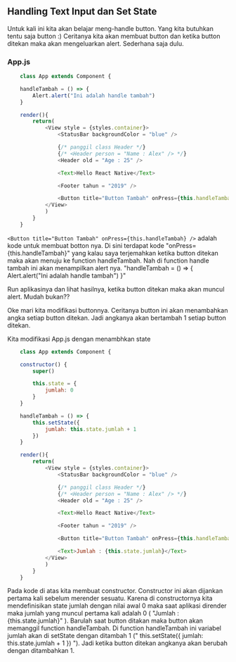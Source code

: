 ## Handling Text Input dan Set State

Untuk kali ini kita akan belajar meng-handle button. Yang kita butuhkan tentu saja button :)
Ceritanya kita akan membuat button dan ketika button ditekan maka akan mengeluarkan alert. Sederhana saja dulu.


### App.js
```javascript
    class App extends Component {

    handleTambah = () => {
        Alert.alert("Ini adalah handle tambah")
    }

    render(){
        return(
            <View style = {styles.container}>
                <StatusBar backgroundColor = "blue" />

                {/* panggil class Header */}
                {/* <Header person = "Name : Alex" /> */}
                <Header old = "Age : 25" />

                <Text>Hello React Native</Text>

                <Footer tahun = "2019" />

                <Button title="Button Tambah" onPress={this.handleTambah} />
            </View>
            )
        }
    }
```

```<Button title="Button Tambah" onPress={this.handleTambah} />``` adalah kode untuk membuat botton nya. Di sini terdapat kode "onPress={this.handleTambah}" yang kalau saya terjemahkan ketika button ditekan maka akan menuju ke function handleTambah. Nah di function handle tambah ini akan menampilkan alert nya. "handleTambah = () => { Alert.alert("Ini adalah handle tambah") }"

Run aplikasinya dan lihat hasilnya, ketika button ditekan maka akan muncul alert. Mudah bukan??

Oke mari kita modifikasi buttonnya. Ceritanya button ini akan menambahkan angka setiap button ditekan. Jadi angkanya akan bertambah 1 setiap button ditekan.

Kita modifikasi App.js dengan menambhkan state
```javascript
    class App extends Component {

    constructor() {
        super()

        this.state = {
            jumlah: 0
        }
    }

    handleTambah = () => {
        this.setState({
            jumlah: this.state.jumlah + 1
        })
    }

    render(){
        return(
            <View style = {styles.container}>
                <StatusBar backgroundColor = "blue" />

                {/* panggil class Header */}
                {/* <Header person = "Name : Alex" /> */}
                <Header old = "Age : 25" />

                <Text>Hello React Native</Text>

                <Footer tahun = "2019" />

                <Button title="Button Tambah" onPress={this.handleTambah} />

                <Text>Jumlah : {this.state.jumlah}</Text>
            </View>
            )
        }
    }
```
Pada kode di atas kita membuat constructor. Constructor ini akan dijankan pertama kali sebelum merender sesuatu.
Karena di constructornya kita mendefinisikan state jumlah dengan nilai awal 0 maka saat aplikasi dirender maka jumlah yang muncul pertama kali adalah 0 ( "<Text>Jumlah : {this.state.jumlah}</Text>" ). Barulah saat button ditakan maka button akan memanggil function handleTambah. Di function handleTambah ini variabel jumlah akan di setState dengan ditambah 1 (" this.setState({ jumlah: this.state.jumlah + 1 }) "). Jadi ketika button ditekan angkanya akan berubah dengan ditambahkan 1.